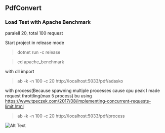 ## PdfConvert
### Load Test with Apache Benchmark
paralell 20, total 100 request

Start project in release mode
> dotnet run -c release

> cd apache_benchmark

with dll import
> ab -k -n 100 -c 20 http://localhost:5033/pdf/adasko

with process(Because spawning multiple processes cause cpu peak I made request throttling(max 5 process) bu using 
https://www.tpeczek.com/2017/08/implementing-concurrent-requests-limit.html

> ab -k -n 100 -c 20 http://localhost:5033/pdf/process

![Alt Text](loadtest.gif)